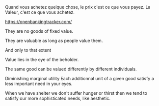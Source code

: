 

Quand vous achetez quelque chose, le prix c'est ce que vous payez.
La Valeur, c'est ce que vous achetez.

https://openbankingtracker.com/


They are no goods of fixed value.

They are valuable as long as people value them.

And only to that extent

Value lies in the eye of the beholder.

The same good can be valued differently by different individuals.

Diminishing marginal utility
Each additionnal unit of a given good satisfy a less important need in your eyes.

When we have shelter we don't suffer hunger or thirst then we tend to satisfy our more sophisticated needs, like aesthetic.
